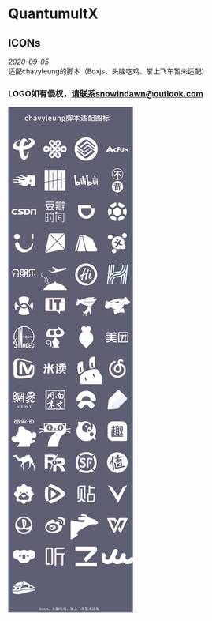 # QuantumultX

## ICONs
*2020-09-05*  
适配chavyleung的脚本（Boxjs、头脑吃鸡、掌上飞车暂未适配）  
### LOGO如有侵权，请联系snowindawn@outlook.com  
![ICONs Preview 01](https://github.com/Bris4e/QuantumultX/raw/master/ICONs%20Preview%2001.png)
